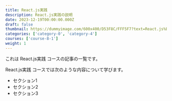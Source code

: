 ```yaml
---
title: React.js実践
description: React.js実践の説明
date: 2023-12-19T00:00:00.000Z
draft: false
thumbnail: https://dummyimage.com/600x400/D53F8C/FFF5F7?text=React.js%E5%AE%9F%E8%B7%B5
categories: ['category-0', 'category-4']
courses: ['course-8-1']
weight: 1
---
```


これは React.js実践 コースの記事の一覧です。

  React.js実践 コースでは次のような内容について学びます。

  - セクション1
  - セクション2
  - セクション3